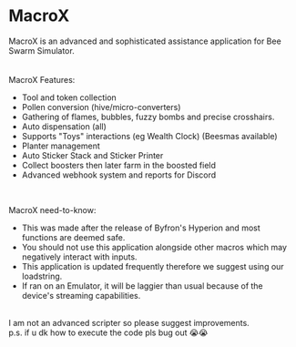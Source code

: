 # MacroX

MacroX is an advanced and sophisticated assistance application for Bee Swarm Simulator.
<br>
<br>
<br>
MacroX Features:
- Tool and token collection
- Pollen conversion (hive/micro-converters)
- Gathering of flames, bubbles, fuzzy bombs and precise crosshairs.
- Auto dispensation (all)
- Supports "Toys" interactions (eg Wealth Clock) (Beesmas available)
- Planter management
- Auto Sticker Stack and Sticker Printer
- Collect boosters then later farm in the boosted field
- Advanced webhook system and reports for Discord
<br>

MacroX need-to-know:
- This was made after the release of Byfron's Hyperion and most functions are deemed safe.
- You should not use this application alongside other macros which may negatively interact with inputs.
- This application is updated frequently therefore we suggest using our loadstring.
- If ran on an Emulator, it will be laggier than usual because of the device's streaming capabilities.

<br>
I am not an advanced scripter so please suggest improvements.
<br>
p.s. if u dk how to execute the code pls bug out 😭😭
